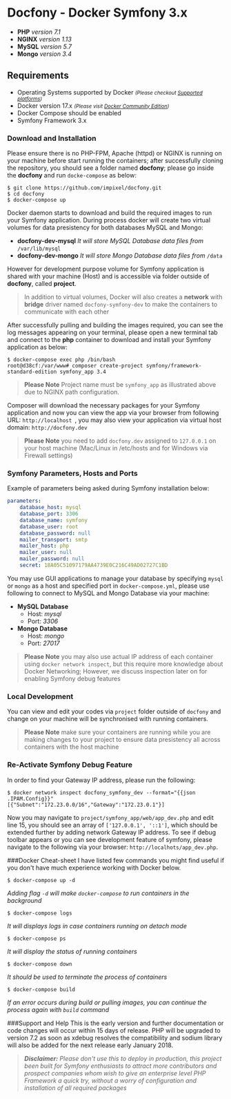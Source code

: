 # Docfony - Docker Symfony 3.x
* **PHP** _version 7.1_
* **NGINX** _version 1.13_
* **MySQL** _version 5.7_
* **Mongo** _version 3.4_

## Requirements 
* Operating Systems supported by Docker _<small>(Please checkout <a href="https://docs.docker.com/engine/installation/#supported-platforms" target="_blank">Supported platforms</a>)</small>_
* Docker version 17.x _<small>(Please visit <a href="https://docs.docker.com/engine/installation/#supported-platforms" target="_blank">Docker Community Edition</a>)</small>_
* Docker Compose  should be enabled
* Symfony Framework 3.x

### Download and Installation
Please ensure there is no PHP-FPM, Apache (httpd) or NGINX is running on your machine before start running the containers; after successfully cloning the repository, you should see a folder named **docfony**; please go inside the **docfony** and run ```docke-compose``` as below:
```terminal
$ git clone https://github.com/impixel/docfony.git
$ cd docfony
$ docker-compose up
```
Docker daemon starts to download and build the required images to run your Symfony application. During process docker will create two virtual volumes for data presistency for both databases MySQL and Mongo:
* __docfony-dev-mysql__ _It will store MySQL Database data files from_ ```/var/lib/mysql``` 
* __docfony-dev-mongo__ _It will store Mongo Database data files from_ ```/data```

However for development purpose volume for Symfony application is shared with your machine (Host) and is accessible via folder outside of **docfony**, called **project**.

>In addition to virtual volumes, Docker will also creates a **network** with **bridge** driver named ```docfony-symfony-dev``` to make the containers to communicate with each other

After successfully pulling and building the images required, you can see the log messages appearing on your terminal, please open a new terminal tab and connect to the **php** container to download and install your Symfony application as below:
```terminal
$ docker-compose exec php /bin/bash
root@d38cf:/var/www# composer create-project symfony/framework-standard-edition symfony_app 3.4
```
>**Please Note** Project name must be ```symfony_app``` as illustrated above due to NGINX path configuration.

Composer will download the necessary packages for your Symfony application and now you can view the app via your browser from following URL:
```http://localhost ```, you may also view your application via virtual host domain: ```http://docfony.dev```
>**Please Note** you need to add ```docfony.dev``` assigned to ```127.0.0.1```  on your host machine (Mac/Linux in /etc/hosts and for Windows via Firewall settings)

### Symfony Parameters, Hosts and Ports
Example of parameters being asked during Symfony installation below:
```yml
parameters:
    database_host: mysql
    database_port: 3306
    database_name: symfony
    database_user: root
    database_password: null
    mailer_transport: smtp
    mailer_host: php
    mailer_user: null
    mailer_password: null
    secret: 18A05C51097179AA4739E0C216C49AD02727C1BD
```
You may use GUI applications to manage your database by specifying ```mysql``` or ```mongo``` as a host and specified port in ```docker-compose.yml```, please use following to connect to MySQL and Mongo Database via your machine:

* __MySQL Database__
    * Host: _mysql_
    * Port: _3306_
* __Mongo Database__
    * Host: _mongo_
    * Port: _27017_

> **Please Note** you may also use actual IP address of each container using ```docker network inspect```, but this require more knowledge about Docker Networking; However, we discuss inspection later on for enabling Symfony debug features

### Local Development
You can view and edit your codes via ```project``` folder outside of ```docfony``` and change on your machine will be synchronised with running containers.
>**Please Note** make sure your containers are running while you are making changes to your project to ensure data presistency all across containers with the host machine 

### Re-Activate Symfony Debug Feature
In order to find your Gateway IP address, please run the following:
```terminal
$ docker network inspect docfony_symfony_dev --format="{{json .IPAM.Config}}"
[{"Subnet":"172.23.0.0/16","Gateway":"172.23.0.1"}]
```
Now you may navigate to ```project/symfony_app/web/app_dev.php``` and edit line 15, you should see an array of ```['127.0.0.1', '::1']```, which should be extended further by adding network Gateway IP address. To see if debug toolbar appears or you can see development feature of symfony, please navigate to the following via your browser: ```http://localhots/app_dev.php```.

###Docker Cheat-sheet
I have listed few commands you might find useful if you don't have much experience working with Docker below.

```terminal
$ docker-compose up -d
```
_Adding flag ```-d``` will make ```docker-compose``` to run containers in the background_

```terminal
$ docker-compose logs
```
_It will displays logs in case containers running on detach mode_

```terminal
$ docker-compose ps
```
_It will display the status of running containers_

```terminal
$ docker-compose down
```
_It should be used to terminate the process of containers_

```terminal
$ docker-compose build
```
_If an error occurs during build or pulling images, you can continue the process again with ```build``` command_

###Support and Help
This is the early version and further documentation or code changes will occur within 15 days of release. PHP will be upgraded to version 7.2 as soon as xdebug resolves the compatibility and sodium library will also be added for the next release early January 2018.
>_**Disclaimer:** Please don't use this to deploy in production, this project been built for Symfony enthusiasts to attract more contributors and prospect companies whom wish to give an enterprise level PHP Framework a quick try, without a worry of configuration and installation of all required packages_